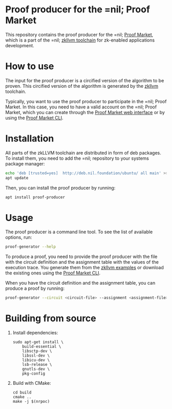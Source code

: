 # Proof producer for the =nil; Proof Market
This repository contains the proof producer for the =nil; [Proof Market](https://proof.market/), which is a part of the =nil; [zkllvm toolchain](https://github.com/NilFoundation/zkLLVM) for zk-enabled applications development.

# How to use

The input for the proof producer is a circified version of the algorithm to be proven. This circified version of the algorithm is generated by the [zkllvm](https://raw.githubusercontent.com/NilFoundation/zkllvm) toolchain.

Typically, you want to use the proof producer to participate in the =nil; Proof Market. In this case, you need to have a valid account on the =nil; Proof Market, which you can create through the [Proof Market web interface](https://proof.market/) or by using the [Proof Market CLI](https://github.com/NilFoundation/proof-market-toolchain/).

# Installation

All parts of the zkLLVM toolchain are distributed in form of deb packages. To install them, you need to add the =nil; repository to your systems package manager:

```bash
echo 'deb [trusted=yes]  http://deb.nil.foundation/ubuntu/ all main' >>/etc/apt/sources.list
apt update
```

Then, you can install the proof producer by running:

```bash
apt install proof-producer
```

# Usage

The proof producer is a command line tool. To see the list of available options, run:

```bash
proof-generator --help
```

To produce a proof, you need to provide the proof producer with the file with the circuit definition and the assignment table with the values of the execution trace. You generate them from the [zkllvm examples](https://github.com/NilFoundation/zkLLVM) or download the existing ones using the [Proof Market CLI](https://github.com/NilFoundation/proof-market-toolchain/).

When you have the circuit definition and the assignment table, you can produce a proof by running:

```bash
proof-generator --circuit <circuit-file> --assignment <assignment-file> --proof <proof-file>
```

# Building from source
1. Install dependencies:
    ```
    sudo apt-get install \
        build-essential \
        libsctp-dev \
        libssl-dev \
        libicu-dev \
        lsb-release \
        gnutls-dev \
        pkg-config
    ```

2. Build with CMake:
    ```mkdir build
    cd build
    cmake ..
    make -j $(nrpoc)
    ```
